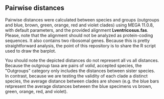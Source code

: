 ## Pairwise distances
Pairwise distances were calculated between species and groups (outgroups and blue, brown, green, orange, red and violet clades) using MEGA 11.0.8, with default parameters, and the provided alignment **Lventricosus.fas**. Please, note that the alignment should not be analyzed as protein-coding sequences. It also contains two ribosomal genes.
Because this is pretty straightforward analysis, the point of this repository is to share the R script used to draw the barplot.

You should note the depicted distances do not represent all vs all distances. Because the outgroup taxa are pairs of *valid*, accepted species, the "Outgroups" category only includes the distances between sister species. In contrast, because we are testing the validity of each clade a distinct species, the average distance between clades are shown (e.g. the blue bars retpresent the average distances between the blue specimens vs brown, green, orange, red, and violet).
